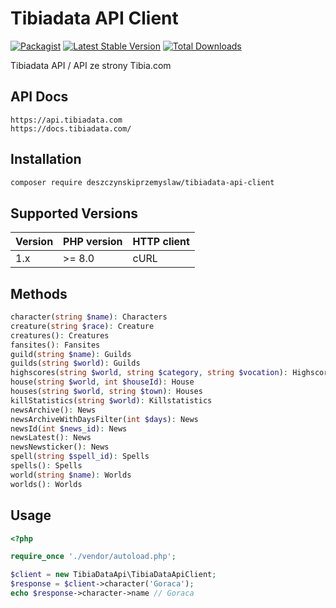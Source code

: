 Tibiadata API Client
====================

[![Packagist](https://img.shields.io/packagist/l/deszczynskiprzemyslaw/tibiadata-api-client)](https://packagist.org/packages/deszczynskiprzemyslaw/tibiadata-api-client)
[![Latest Stable Version](https://img.shields.io/packagist/v/deszczynskiprzemyslaw/tibiadata-api-client.svg)](https://packagist.org/packages/deszczynskiprzemyslaw/tibiadata-api-client)
[![Total Downloads](https://img.shields.io/packagist/dt/deszczynskiprzemyslaw/tibiadata-api-client)](https://packagist.org/packages/deszczynskiprzemyslaw/tibiadata-api-client)

Tibiadata API / API ze strony Tibia.com

API Docs
--------

    https://api.tibiadata.com
    https://docs.tibiadata.com/

Installation
------------

```bash
composer require deszczynskiprzemyslaw/tibiadata-api-client
```

Supported Versions
------------------

| Version | PHP version | HTTP client |
|---------|-------------|-------------|
| 1.x     | \>= 8.0     | cURL        |


Methods
-------
```php
character(string $name): Characters
creature(string $race): Creature
creatures(): Creatures
fansites(): Fansites
guild(string $name): Guilds
guilds(string $world): Guilds
highscores(string $world, string $category, string $vocation): Highscores
house(string $world, int $houseId): House
houses(string $world, string $town): Houses
killStatistics(string $world): Killstatistics
newsArchive(): News
newsArchiveWithDaysFilter(int $days): News
newsId(int $news_id): News
newsLatest(): News
newsNewsticker(): News
spell(string $spell_id): Spells
spells(): Spells
world(string $name): Worlds
worlds(): Worlds
```

Usage
-----
```php
<?php

require_once './vendor/autoload.php';

$client = new TibiaDataApi\TibiaDataApiClient;
$response = $client->character('Goraca');
echo $response->character->name // Goraca 
```
